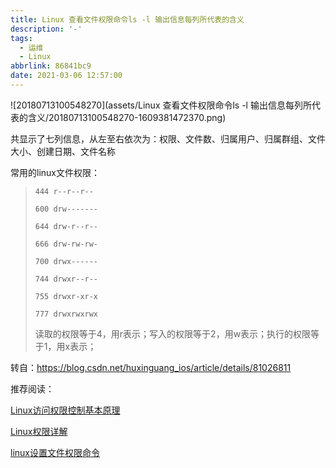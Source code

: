 ```yaml
---
title: Linux 查看文件权限命令ls -l 输出信息每列所代表的含义
description: '-'
tags:
  - 运维
  - Linux
abbrlink: 86841bc9
date: 2021-03-06 12:57:00
---
```




![20180713100548270](assets/Linux 查看文件权限命令ls -l 输出信息每列所代表的含义/20180713100548270-1609381472370.png)

共显示了七列信息，从左至右依次为：权限、文件数、归属用户、归属群组、文件大小、创建日期、文件名称

常用的linux文件权限：

> `444 r--r--r--`
>
> `600 drw-------`
>
> `644 drw-r--r--`
>
> `666 drw-rw-rw-`
>
> `700 drwx------`
>
> `744 drwxr--r--`
>
> `755 drwxr-xr-x`
>
> `777 drwxrwxrwx`
>
> 读取的权限等于4，用r表示；写入的权限等于2，用w表示；执行的权限等于1，用x表示；





转自：https://blog.csdn.net/huxinguang_ios/article/details/81026811



推荐阅读：

[Linux访问权限控制基本原理](https://www.jianshu.com/p/56d5c68b5363)

[Linux权限详解](https://blog.csdn.net/u013197629/article/details/73608613)

[linux设置文件权限命令](https://jingyan.baidu.com/article/925f8cb828419c80dce05650.html)

